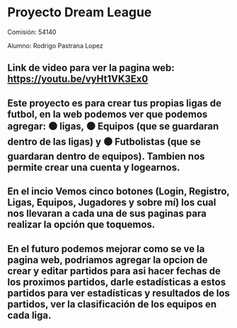 # Proyecto Dream League

Comisión: 54140

Alumno: Rodrigo Pastrana Lopez

## Link de video para ver la pagina web: https://youtu.be/vyHt1VK3Ex0

## Este proyecto es para crear tus propias ligas de futbol, en la web podemos ver que podemos agregar: ⚫ ligas, ⚫ Equipos (que se guardaran dentro de las ligas) y ⚫ Futbolistas (que se guardaran dentro de equipos). Tambien nos permite crear una cuenta y logearnos.

## En el incio Vemos cinco botones (Login, Registro, Ligas, Equipos, Jugadores y sobre mí) los cual nos llevaran a cada una de sus paginas para realizar la opción que toquemos.

## En el futuro podemos mejorar como se ve la pagina web, podriamos agregar la opcion de crear y editar partidos para asi hacer fechas de los proximos partidos, darle estadísticas a estos partidos para ver estadísticas y resultados de los partidos, ver la clasificación de los equipos en cada liga.